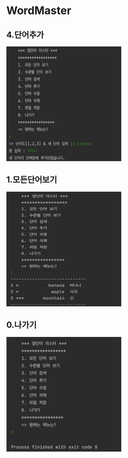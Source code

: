 # WordMaster



## 4.단어추가
<img src = "screenshots/add.png" width="300" height="300" >


## 1.모든단어보기
<img src = "screenshots/showall.png" width="300" height="300" >

## 0.나가기
<img src = "screenshots/exit.png" width="300" height="300" >



